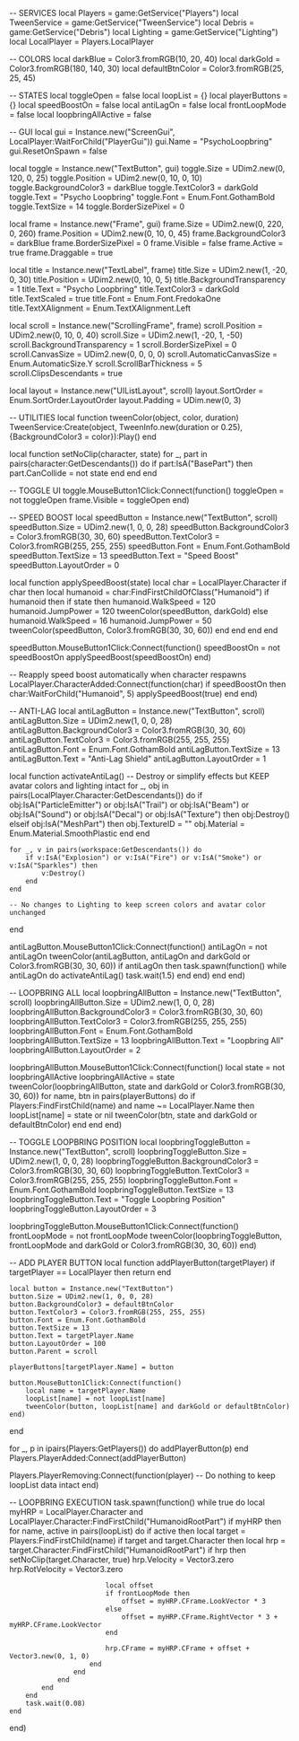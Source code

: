 -- SERVICES
local Players = game:GetService("Players")
local TweenService = game:GetService("TweenService")
local Debris = game:GetService("Debris")
local Lighting = game:GetService("Lighting")
local LocalPlayer = Players.LocalPlayer

-- COLORS
local darkBlue = Color3.fromRGB(10, 20, 40)
local darkGold = Color3.fromRGB(180, 140, 30)
local defaultBtnColor = Color3.fromRGB(25, 25, 45)

-- STATES
local toggleOpen = false
local loopList = {}
local playerButtons = {}
local speedBoostOn = false
local antiLagOn = false
local frontLoopMode = false
local loopbringAllActive = false

-- GUI
local gui = Instance.new("ScreenGui", LocalPlayer:WaitForChild("PlayerGui"))
gui.Name = "PsychoLoopbring"
gui.ResetOnSpawn = false

local toggle = Instance.new("TextButton", gui)
toggle.Size = UDim2.new(0, 120, 0, 25)
toggle.Position = UDim2.new(0, 10, 0, 10)
toggle.BackgroundColor3 = darkBlue
toggle.TextColor3 = darkGold
toggle.Text = "Psycho Loopbring"
toggle.Font = Enum.Font.GothamBold
toggle.TextSize = 14
toggle.BorderSizePixel = 0

local frame = Instance.new("Frame", gui)
frame.Size = UDim2.new(0, 220, 0, 260)
frame.Position = UDim2.new(0, 10, 0, 45)
frame.BackgroundColor3 = darkBlue
frame.BorderSizePixel = 0
frame.Visible = false
frame.Active = true
frame.Draggable = true

local title = Instance.new("TextLabel", frame)
title.Size = UDim2.new(1, -20, 0, 30)
title.Position = UDim2.new(0, 10, 0, 5)
title.BackgroundTransparency = 1
title.Text = "Psycho Loopbring"
title.TextColor3 = darkGold
title.TextScaled = true
title.Font = Enum.Font.FredokaOne
title.TextXAlignment = Enum.TextXAlignment.Left

local scroll = Instance.new("ScrollingFrame", frame)
scroll.Position = UDim2.new(0, 10, 0, 40)
scroll.Size = UDim2.new(1, -20, 1, -50)
scroll.BackgroundTransparency = 1
scroll.BorderSizePixel = 0
scroll.CanvasSize = UDim2.new(0, 0, 0, 0)
scroll.AutomaticCanvasSize = Enum.AutomaticSize.Y
scroll.ScrollBarThickness = 5
scroll.ClipsDescendants = true

local layout = Instance.new("UIListLayout", scroll)
layout.SortOrder = Enum.SortOrder.LayoutOrder
layout.Padding = UDim.new(0, 3)

-- UTILITIES
local function tweenColor(object, color, duration)
	TweenService:Create(object, TweenInfo.new(duration or 0.25), {BackgroundColor3 = color}):Play()
end

local function setNoClip(character, state)
	for _, part in pairs(character:GetDescendants()) do
		if part:IsA("BasePart") then
			part.CanCollide = not state
		end
	end
end

-- TOGGLE UI
toggle.MouseButton1Click:Connect(function()
	toggleOpen = not toggleOpen
	frame.Visible = toggleOpen
end)

-- SPEED BOOST
local speedButton = Instance.new("TextButton", scroll)
speedButton.Size = UDim2.new(1, 0, 0, 28)
speedButton.BackgroundColor3 = Color3.fromRGB(30, 30, 60)
speedButton.TextColor3 = Color3.fromRGB(255, 255, 255)
speedButton.Font = Enum.Font.GothamBold
speedButton.TextSize = 13
speedButton.Text = "Speed Boost"
speedButton.LayoutOrder = 0

local function applySpeedBoost(state)
	local char = LocalPlayer.Character
	if char then
		local humanoid = char:FindFirstChildOfClass("Humanoid")
		if humanoid then
			if state then
				humanoid.WalkSpeed = 120
				humanoid.JumpPower = 120
				tweenColor(speedButton, darkGold)
			else
				humanoid.WalkSpeed = 16
				humanoid.JumpPower = 50
				tweenColor(speedButton, Color3.fromRGB(30, 30, 60))
			end
		end
	end
end

speedButton.MouseButton1Click:Connect(function()
	speedBoostOn = not speedBoostOn
	applySpeedBoost(speedBoostOn)
end)

-- Reapply speed boost automatically when character respawns
LocalPlayer.CharacterAdded:Connect(function(char)
	if speedBoostOn then
		char:WaitForChild("Humanoid", 5)
		applySpeedBoost(true)
	end
end)

-- ANTI-LAG
local antiLagButton = Instance.new("TextButton", scroll)
antiLagButton.Size = UDim2.new(1, 0, 0, 28)
antiLagButton.BackgroundColor3 = Color3.fromRGB(30, 30, 60)
antiLagButton.TextColor3 = Color3.fromRGB(255, 255, 255)
antiLagButton.Font = Enum.Font.GothamBold
antiLagButton.TextSize = 13
antiLagButton.Text = "Anti-Lag Shield"
antiLagButton.LayoutOrder = 1

local function activateAntiLag()
	-- Destroy or simplify effects but KEEP avatar colors and lighting intact
	for _, obj in pairs(LocalPlayer.Character:GetDescendants()) do
		if obj:IsA("ParticleEmitter") or obj:IsA("Trail") or obj:IsA("Beam") or obj:IsA("Sound") or obj:IsA("Decal") or obj:IsA("Texture") then
			obj:Destroy()
		elseif obj:IsA("MeshPart") then
			obj.TextureID = ""
			obj.Material = Enum.Material.SmoothPlastic
		end
	end

	for _, v in pairs(workspace:GetDescendants()) do
		if v:IsA("Explosion") or v:IsA("Fire") or v:IsA("Smoke") or v:IsA("Sparkles") then
			v:Destroy()
		end
	end

	-- No changes to Lighting to keep screen colors and avatar color unchanged
end

antiLagButton.MouseButton1Click:Connect(function()
	antiLagOn = not antiLagOn
	tweenColor(antiLagButton, antiLagOn and darkGold or Color3.fromRGB(30, 30, 60))
	if antiLagOn then
		task.spawn(function()
			while antiLagOn do
				activateAntiLag()
				task.wait(1.5)
			end
		end)
	end
end)

-- LOOPBRING ALL
local loopbringAllButton = Instance.new("TextButton", scroll)
loopbringAllButton.Size = UDim2.new(1, 0, 0, 28)
loopbringAllButton.BackgroundColor3 = Color3.fromRGB(30, 30, 60)
loopbringAllButton.TextColor3 = Color3.fromRGB(255, 255, 255)
loopbringAllButton.Font = Enum.Font.GothamBold
loopbringAllButton.TextSize = 13
loopbringAllButton.Text = "Loopbring All"
loopbringAllButton.LayoutOrder = 2

loopbringAllButton.MouseButton1Click:Connect(function()
	local state = not loopbringAllActive
	loopbringAllActive = state
	tweenColor(loopbringAllButton, state and darkGold or Color3.fromRGB(30, 30, 60))
	for name, btn in pairs(playerButtons) do
		if Players:FindFirstChild(name) and name ~= LocalPlayer.Name then
			loopList[name] = state or nil
			tweenColor(btn, state and darkGold or defaultBtnColor)
		end
	end
end)

-- TOGGLE LOOPBRING POSITION
local loopbringToggleButton = Instance.new("TextButton", scroll)
loopbringToggleButton.Size = UDim2.new(1, 0, 0, 28)
loopbringToggleButton.BackgroundColor3 = Color3.fromRGB(30, 30, 60)
loopbringToggleButton.TextColor3 = Color3.fromRGB(255, 255, 255)
loopbringToggleButton.Font = Enum.Font.GothamBold
loopbringToggleButton.TextSize = 13
loopbringToggleButton.Text = "Toggle Loopbring Position"
loopbringToggleButton.LayoutOrder = 3

loopbringToggleButton.MouseButton1Click:Connect(function()
	frontLoopMode = not frontLoopMode
	tweenColor(loopbringToggleButton, frontLoopMode and darkGold or Color3.fromRGB(30, 30, 60))
end)

-- ADD PLAYER BUTTON
local function addPlayerButton(targetPlayer)
	if targetPlayer == LocalPlayer then return end

	local button = Instance.new("TextButton")
	button.Size = UDim2.new(1, 0, 0, 28)
	button.BackgroundColor3 = defaultBtnColor
	button.TextColor3 = Color3.fromRGB(255, 255, 255)
	button.Font = Enum.Font.GothamBold
	button.TextSize = 13
	button.Text = targetPlayer.Name
	button.LayoutOrder = 100
	button.Parent = scroll

	playerButtons[targetPlayer.Name] = button

	button.MouseButton1Click:Connect(function()
		local name = targetPlayer.Name
		loopList[name] = not loopList[name]
		tweenColor(button, loopList[name] and darkGold or defaultBtnColor)
	end)
end

for _, p in ipairs(Players:GetPlayers()) do addPlayerButton(p) end
Players.PlayerAdded:Connect(addPlayerButton)

Players.PlayerRemoving:Connect(function(player)
	-- Do nothing to keep loopList data intact
end)

-- LOOPBRING EXECUTION
task.spawn(function()
	while true do
		local myHRP = LocalPlayer.Character and LocalPlayer.Character:FindFirstChild("HumanoidRootPart")
		if myHRP then
			for name, active in pairs(loopList) do
				if active then
					local target = Players:FindFirstChild(name)
					if target and target.Character then
						local hrp = target.Character:FindFirstChild("HumanoidRootPart")
						if hrp then
							setNoClip(target.Character, true)
							hrp.Velocity = Vector3.zero
							hrp.RotVelocity = Vector3.zero

							local offset
							if frontLoopMode then
								offset = myHRP.CFrame.LookVector * 3
							else
								offset = myHRP.CFrame.RightVector * 3 + myHRP.CFrame.LookVector
							end

							hrp.CFrame = myHRP.CFrame + offset + Vector3.new(0, 1, 0)
						end
					end
				end
			end
		end
		task.wait(0.08)
	end
end)

